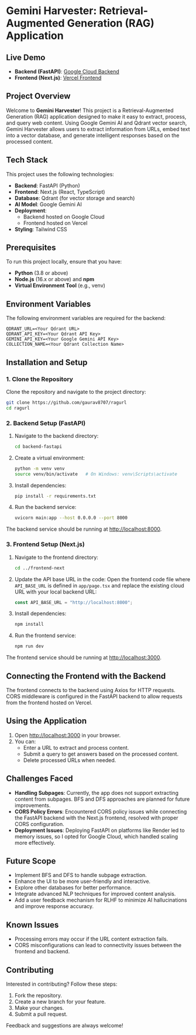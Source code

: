 # Gemini Harvester: Retrieval-Augmented Generation (RAG) Application

## Live Demo

- **Backend (FastAPI)**: [Google Cloud Backend](https://fastapi-rag-644291291076.asia-south1.run.app/docs)
- **Frontend (Next.js)**: [Vercel Frontend](https://ragurl.vercel.app/)

## Project Overview

Welcome to **Gemini Harvester**! This project is a Retrieval-Augmented Generation (RAG) application designed to make it easy to extract, process, and query web content. Using Google Gemini AI and Qdrant vector search, Gemini Harvester allows users to extract information from URLs, embed text into a vector database, and generate intelligent responses based on the processed content.

## Tech Stack

This project uses the following technologies:

- **Backend**: FastAPI (Python)
- **Frontend**: Next.js (React, TypeScript)
- **Database**: Qdrant (for vector storage and search)
- **AI Model**: Google Gemini AI
- **Deployment**:
  - Backend hosted on Google Cloud
  - Frontend hosted on Vercel
- **Styling**: Tailwind CSS

## Prerequisites

To run this project locally, ensure that you have:

- **Python** (3.8 or above)
- **Node.js** (16.x or above) and **npm**
- **Virtual Environment Tool** (e.g., venv)

## Environment Variables

The following environment variables are required for the backend:

```
QDRANT_URL=<Your Qdrant URL>
QDRANT_API_KEY=<Your Qdrant API Key>
GEMINI_API_KEY=<Your Google Gemini API Key>
COLLECTION_NAME=<Your Qdrant Collection Name>
```

## Installation and Setup

### 1. Clone the Repository

Clone the repository and navigate to the project directory:

```bash
git clone https://github.com/gaurav8707/ragurl
cd ragurl
```

### 2. Backend Setup (FastAPI)

1. Navigate to the backend directory:
   ```bash
   cd backend-fastapi
   ```
2. Create a virtual environment:
   ```bash
   python -m venv venv
   source venv/bin/activate   # On Windows: venv\Scripts\activate
   ```
3. Install dependencies:
   ```bash
   pip install -r requirements.txt
   ```
4. Run the backend service:
   ```bash
   uvicorn main:app --host 0.0.0.0 --port 8000
   ```

The backend service should be running at [http://localhost:8000](http://localhost:8000).

### 3. Frontend Setup (Next.js)

1. Navigate to the frontend directory:
   ```bash
   cd ../frontend-next
   ```
2. Update the API base URL in the code:
   Open the frontend code file where `API_BASE_URL` is defined in `app/page.tsx` and replace the existing cloud URL with your local backend URL:
   ```javascript
   const API_BASE_URL = "http://localhost:8000";
   ```
3. Install dependencies:
   ```bash
   npm install
   ```
4. Run the frontend service:
   ```bash
   npm run dev
   ```

The frontend service should be running at [http://localhost:3000](http://localhost:3000).

## Connecting the Frontend with the Backend

The frontend connects to the backend using Axios for HTTP requests. CORS middleware is configured in the FastAPI backend to allow requests from the frontend hosted on Vercel.

## Using the Application

1. Open [http://localhost:3000](http://localhost:3000) in your browser.
2. You can:
   - Enter a URL to extract and process content.
   - Submit a query to get answers based on the processed content.
   - Delete processed URLs when needed.

## Challenges Faced

- **Handling Subpages**: Currently, the app does not support extracting content from subpages. BFS and DFS approaches are planned for future improvements.
- **CORS Policy Errors**: Encountered CORS policy issues while connecting the FastAPI backend with the Next.js frontend, resolved with proper CORS configuration.
- **Deployment Issues**: Deploying FastAPI on platforms like Render led to memory issues, so I opted for Google Cloud, which handled scaling more effectively.

## Future Scope

- Implement BFS and DFS to handle subpage extraction.
- Enhance the UI to be more user-friendly and interactive.
- Explore other databases for better performance.
- Integrate advanced NLP techniques for improved content analysis.
- Add a user feedback mechanism for RLHF to minimize AI hallucinations and improve response accuracy.

## Known Issues

- Processing errors may occur if the URL content extraction fails.
- CORS misconfigurations can lead to connectivity issues between the frontend and backend.

## Contributing

Interested in contributing? Follow these steps:

1. Fork the repository.
2. Create a new branch for your feature.
3. Make your changes.
4. Submit a pull request.

Feedback and suggestions are always welcome!

